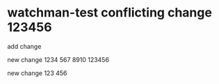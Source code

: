 # watchman-test conflicting change 123456

add change

new change
1234
567
8910
123456

new change
123 456
